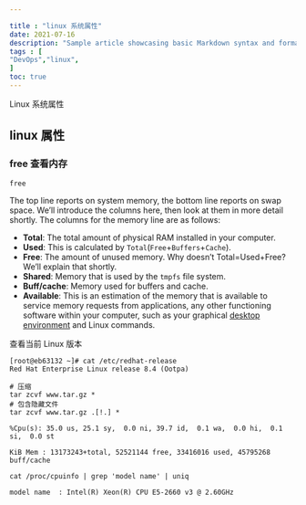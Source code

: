 ```yaml
---

title : "linux 系统属性"
date: 2021-07-16
description: "Sample article showcasing basic Markdown syntax and formatting for HTML elements."
tags : [                              
"DevOps","linux",
]
toc: true
---
```


Linux 系统属性

<!--more-->

## linux 属性

### free 查看内存

```powershell
free
```

The top line reports on system memory, the bottom line reports on swap space. We’ll introduce the columns here, then look at them in more detail shortly. The columns for the memory line are as follows:

- **Total**: The total amount of physical RAM installed in your computer.
- **Used**: This is calculated by `Total`(`Free`+`Buffers`+`Cache`).
- **Free**: The amount of unused memory. Why doesn’t Total=Used+Free? We’ll explain that shortly.
- **Shared**: Memory that is used by the `tmpfs` file system.
- **Buff/cache**: Memory used for buffers and cache.
- **Available**: This is an estimation of the memory that is available to service memory requests from applications, any other functioning software within your computer, such as your graphical [desktop environment](https://en.wikipedia.org/wiki/Desktop_environment) and Linux commands.


查看当前 Linux 版本
```shell
[root@eb63132 ~]# cat /etc/redhat-release 
Red Hat Enterprise Linux release 8.4 (Ootpa)
```
```shell
# 压缩
tar zcvf www.tar.gz *
# 包含隐藏文件
tar zcvf www.tar.gz .[!.] *
```

```shell
%Cpu(s): 35.0 us, 25.1 sy,  0.0 ni, 39.7 id,  0.1 wa,  0.0 hi,  0.1 si,  0.0 st

KiB Mem : 13173243+total, 52521144 free, 33416016 used, 45795268 buff/cache
```

```shell
cat /proc/cpuinfo | grep 'model name' | uniq	

model name	: Intel(R) Xeon(R) CPU E5-2660 v3 @ 2.60GHz
```